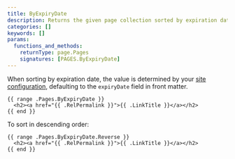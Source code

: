 ```yaml
---
title: ByExpiryDate
description: Returns the given page collection sorted by expiration date in ascending order.
categories: []
keywords: []
params:
  functions_and_methods:
    returnType: page.Pages
    signatures: [PAGES.ByExpiryDate]
---
```


When sorting by expiration date, the value is determined by your [site configuration], defaulting to the `expiryDate` field in front matter.

[site configuration]: /configuration/front-matter/#dates

```go-html-template
{{ range .Pages.ByExpiryDate }}
  <h2><a href="{{ .RelPermalink }}">{{ .LinkTitle }}</a></h2>
{{ end }}
```

To sort in descending order:

```go-html-template
{{ range .Pages.ByExpiryDate.Reverse }}
  <h2><a href="{{ .RelPermalink }}">{{ .LinkTitle }}</a></h2>
{{ end }}
```
